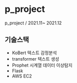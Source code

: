 # p_project
p_project / 2021.11~ 2021.12

<h2> 기술스택 </h2>

- KoBert 텍스트 감정분석
- transformer 텍스트 생성
- Prophet 시계열 데이터 이상탐지
- Flask
- AWS EC2
